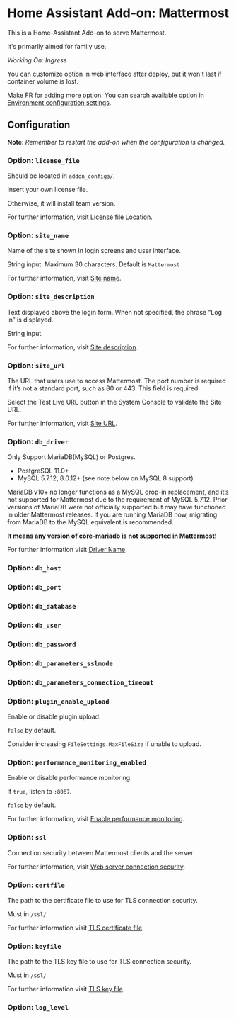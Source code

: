 # Home Assistant Add-on: Mattermost

This is a Home-Assistant Add-on to serve Mattermost.

It's primarily aimed for family use.

_Working On: Ingress_

You can customize option in web interface after deploy, but it won't last if container volume is lost.

Make FR for adding more option. You can search available option in [Environment configuration settings](https://docs.mattermost.com/configure/environment-configuration-settings.html).

## Configuration

**Note**: _Remember to restart the add-on when the configuration is changed._

### Option: `license_file`

Should be located in `addon_configs/`.

Insert your own license file.

Otherwise, it will install team version.

For further information, visit [License file Location](https://docs.mattermost.com/configure/environment-configuration-settings.html#license-file-location).

### Option: `site_name`

Name of the site shown in login screens and user interface.

String input. Maximum 30 characters. Default is `Mattermost`

For further information, visit [Site name](https://docs.mattermost.com/configure/site-configuration-settings.html#site-name).

### Option: `site_description`

Text displayed above the login form. When not specified, the phrase “Log in” is displayed.

String input.

For further information, visit [Site description](https://docs.mattermost.com/configure/site-configuration-settings.html#site-description).

### Option: `site_url`

The URL that users use to access Mattermost. The port number is required if it’s not a standard port, such as 80 or 443. This field is required.

Select the Test Live URL button in the System Console to validate the Site URL.

For further information, visit [Site URL](https://docs.mattermost.com/configure/environment-configuration-settings.html#site-url).

### Option: `db_driver`

Only Support MariaDB(MySQL) or Postgres.

- PostgreSQL 11.0+
- MySQL 5.7.12, 8.0.12+ (see note below on MySQL 8 support)

MariaDB v10+ no longer functions as a MySQL drop-in replacement, and it’s not supported for Mattermost due to the requirement of MySQL 5.7.12. Prior versions of MariaDB were not officially supported but may have functioned in older Mattermost releases. If you are running MariaDB now, migrating from MariaDB to the MySQL equivalent is recommended.

**It means any version of core-mariadb is not supported in Mattermost!**

For further information visit [Driver Name](https://docs.mattermost.com/configure/environment-configuration-settings.html#driver-name).

### Option: `db_host`

### Option: `db_port`

### Option: `db_database`

### Option: `db_user`

### Option: `db_password`

### Option: `db_parameters_sslmode`

### Option: `db_parameters_connection_timeout`

### Option: `plugin_enable_upload`

Enable or disable plugin upload.

`false` by default.

Consider increasing `FileSettings.MaxFileSize` if unable to upload.

### Option: `performance_monitoring_enabled`

Enable or disable performance monitoring.

If `true`, listen to `:8067`.

`false` by default.

For further information, visit [Enable performance monitoring](https://docs.mattermost.com/configure/environment-configuration-settings.html#enable-performance-monitoring).

### Option: `ssl`

Connection security between Mattermost clients and the server.

For further information, visit [Web server connection security](https://docs.mattermost.com/configure/environment-configuration-settings.html#web-server-connection-security).

### Option: `certfile`

The path to the certificate file to use for TLS connection security.

Must in `/ssl/`

For further information visit [TLS certificate file](https://docs.mattermost.com/configure/environment-configuration-settings.html#tls-certificate-file).

### Option: `keyfile`

The path to the TLS key file to use for TLS connection security.

Must in `/ssl/`

For further information visit [TLS key file](https://docs.mattermost.com/configure/environment-configuration-settings.html#tls-key-file).

### Option: `log_level`